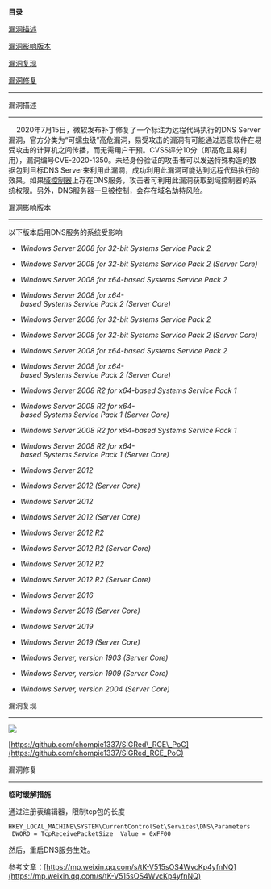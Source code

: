 **目录**

[漏洞描述](#t0)

[漏洞影响版本](#t1)

[漏洞复现](#t2)

[漏洞修复](#t3)

* * *

漏洞描述
----

    2020年7月15日，微软发布补丁修复了一个标注为远程代码执行的DNS Server漏洞，官方分类为“可蠕虫级”高危漏洞，易受攻击的漏洞有可能通过恶意软件在易受攻击的计算机之间传播，而无需用户干预。CVSS评分10分（即高危且易利用），漏洞编号CVE-2020-1350。未经身份验证的攻击者可以发送特殊构造的数据包到目标DNS Server来利用此漏洞，成功利用此漏洞可能达到远程代码执行的效果。如果[域控制器](https://so.csdn.net/so/search?q=%E5%9F%9F%E6%8E%A7%E5%88%B6%E5%99%A8&spm=1001.2101.3001.7020)上存在DNS服务，攻击者可利用此漏洞获取到域控制器的系统权限。另外，DNS服务器一旦被控制，会存在域名劫持风险。

漏洞影响版本
------

以下版本启用DNS服务的系统受影响

*   _Windows Server 2008 for 32-bit Systems Service Pack 2_
*   _Windows Server 2008 for 32-bit Systems Service Pack 2 (Server Core)_
*   _Windows Server 2008 for x64-based Systems Service Pack 2_
*   _Windows Server 2008 for x64-based Systems Service Pack 2 (Server Core)_        
*   _Windows Server 2008 for 32-bit Systems Service Pack 2_
*   _Windows Server 2008 for 32-bit Systems Service Pack 2 (Server Core)_
*   _Windows Server 2008 for x64-based Systems Service Pack 2_
*   _Windows Server 2008 for x64-based Systems Service Pack 2 (Server Core)_
*   _Windows Server 2008 R2 for x64-based Systems Service Pack 1_
*   _Windows Server 2008 R2 for x64-based Systems Service Pack 1 (Server Core)_        
*   _Windows Server 2008 R2 for x64-based Systems Service Pack 1_
*   _Windows Server 2008 R2 for x64-based Systems Service Pack 1 (Server Core)_        
*   _Windows Server 2012_
*   _Windows Server 2012 (Server Core)_        
*   _Windows Server 2012_
*   _Windows Server 2012 (Server Core)_        
*   _Windows Server 2012 R2_
*   _Windows Server 2012 R2 (Server Core)_        
*   _Windows Server 2012 R2_
*   _Windows Server 2012 R2 (Server Core)_        
*   _Windows Server 2016_
*   _Windows Server 2016 (Server Core)_        
*   _Windows Server 2019_
*   _Windows Server 2019 (Server Core)_
*   _Windows Server, version 1903 (Server Core)_
*   _Windows Server, version 1909 (Server Core)_
*   _Windows Server, version 2004 (Server Core)_

漏洞复现
----

![](https://img-blog.csdnimg.cn/20210303204945720.png?x-oss-process=image/watermark,type_ZmFuZ3poZW5naGVpdGk,shadow_10,text_aHR0cHM6Ly9ibG9nLmNzZG4ubmV0L3FxXzM2MTE5MTky,size_16,color_FFFFFF,t_70)

[https://github.com/chompie1337/SIGRed\_RCE\_PoC](https://github.com/chompie1337/SIGRed_RCE_PoC)

漏洞修复
----

**临时缓解措施**

通过注册表编辑器，限制tcp包的长度

```
HKEY_LOCAL_MACHINE\SYSTEM\CurrentControlSet\Services\DNS\Parameters  DWORD = TcpReceivePacketSize  Value = 0xFF00
```


然后，重启DNS服务生效。

参考文章：[https://mp.weixin.qq.com/s/tK-V515sOS4WvcKp4yfnNQ](https://mp.weixin.qq.com/s/tK-V515sOS4WvcKp4yfnNQ)